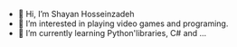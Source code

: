 - 👋 Hi, I’m Shayan Hosseinzadeh
- 👀 I’m interested in playing video games and programing.
- 🌱 I’m currently learning Python'libraries, C# and ...

<!---
ShayanDJ65/ShayanDJ65 is a ✨ special ✨ repository because its `README.md` (this file) appears on your GitHub profile.
You can click the Preview link to take a look at your changes.
--->
